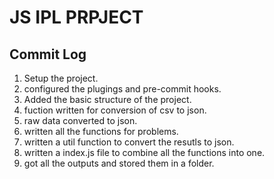 # JS IPL PRPJECT

## Commit Log
1. Setup the project.
2. configured the plugings and pre-commit hooks.
3. Added the basic structure of the project.
4. fuction written for conversion of csv to json.
5. raw data converted to json.
6. written all the functions for problems.
7. written a util function to convert the resutls to json.
8. written a index.js file to combine all the functions into one.
9. got all the outputs and stored them in a folder.